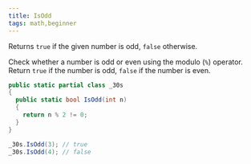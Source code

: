 ```yaml
---
title: IsOdd
tags: math,beginner
---
```


Returns `true` if the given number is odd, `false` otherwise.

Check whether a number is odd or even using the modulo (`%`) operator. 
Return `true` if the number is odd, `false` if the number is even.

```csharp
public static partial class _30s 
{
  public static bool IsOdd(int n) 
  {
    return n % 2 != 0;
  }
}
```

```csharp
_30s.IsOdd(3); // true
_30s.IsOdd(4); // false
```
